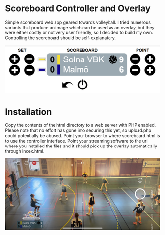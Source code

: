 # Scoreboard Controller and Overlay
Simple scoreboard web app geared towards volleyball. I tried numerous variants that produce an image which can be used as an overlay, but they were either costly or not very user friendly, so I decided to build my own. Controlling the scoreboard should be self-explanatory.

![TheControllerInterface](Controller.png)

# Installation

Copy the contents of the html directory to a web server with PHP enabled. Please note that no effort has gone into securing this yet, so upload.php could potentially be abused. Point your browser to where scoreboard.html is to use the controller interface. Point your streaming software to the url where you installed the files and it should pick up the overlay automatically through index.html.

![ExampleOverlay](PrismLive.png)
